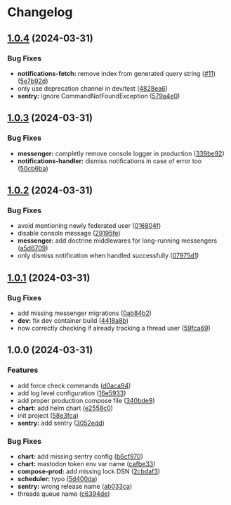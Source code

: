 # Changelog

## [1.0.4](https://github.com/rivals-space/threads-tracker/compare/v1.0.3...v1.0.4) (2024-03-31)


### Bug Fixes

* **notifications-fetch:** remove index from generated query string ([#11](https://github.com/rivals-space/threads-tracker/issues/11)) ([5e7b92d](https://github.com/rivals-space/threads-tracker/commit/5e7b92dbfe453cf19647e547277f91ccdb5fcb29))
* only use deprecation channel in dev/test ([4828ea6](https://github.com/rivals-space/threads-tracker/commit/4828ea617806ae9c2df1583c678209fc9b22b232))
* **sentry:** ignore CommandNotFoundException ([579a4e0](https://github.com/rivals-space/threads-tracker/commit/579a4e01499e7d0913299f661020e5b303382853))

## [1.0.3](https://github.com/rivals-space/threads-tracker/compare/v1.0.2...v1.0.3) (2024-03-31)


### Bug Fixes

* **messenger:** completly remove console logger in production ([339be92](https://github.com/rivals-space/threads-tracker/commit/339be92998fbae44829ab717c76e426497fa2aed))
* **notifications-handler:** dismiss notifications in case of error too ([50cb6ba](https://github.com/rivals-space/threads-tracker/commit/50cb6ba1f14b4cfeff40833c11195ce033585251))

## [1.0.2](https://github.com/rivals-space/threads-tracker/compare/v1.0.1...v1.0.2) (2024-03-31)


### Bug Fixes

* avoid mentioning newly federated user ([016804f](https://github.com/rivals-space/threads-tracker/commit/016804fb7e24b95d94bef4a289599bf56ebf311b))
* disable console message ([29195fe](https://github.com/rivals-space/threads-tracker/commit/29195feaa34edd33fa01a187f294129a394cca71))
* **messenger:** add doctrine middlewares for long-running messengers ([a5d6709](https://github.com/rivals-space/threads-tracker/commit/a5d67090dbdb8e7711ede2a821c50e219bd9d233))
* only dismiss notification when handled successfully ([07975d1](https://github.com/rivals-space/threads-tracker/commit/07975d1cfb030455f1d91d1eea77405f35f40481))

## [1.0.1](https://github.com/rivals-space/threads-tracker/compare/v1.0.0...v1.0.1) (2024-03-31)


### Bug Fixes

* add missing messenger migrations ([0ab84b2](https://github.com/rivals-space/threads-tracker/commit/0ab84b2ca1678f2a3f357ee56a4021d01b31b719))
* **dev:** fix dev container build ([4418a8b](https://github.com/rivals-space/threads-tracker/commit/4418a8be25bd9b85ba3a28d324c5b0ad9cda77ce))
* now correctly checking if already tracking a thread user ([59fca69](https://github.com/rivals-space/threads-tracker/commit/59fca696939a0dc279f62e492cd7970452b06819))

## 1.0.0 (2024-03-31)


### Features

* add force check commands ([d0aca94](https://github.com/rivals-space/threads-tracker/commit/d0aca94df042ccfc9748e540564d3f5b4cce1890))
* add log level configuration ([16e5933](https://github.com/rivals-space/threads-tracker/commit/16e5933d260d8b3cd79a26edd29dc0ccc2b48b83))
* add proper production compose file ([340bde9](https://github.com/rivals-space/threads-tracker/commit/340bde90011b36bf244e6451563c6eb03d012b1d))
* **chart:** add helm chart ([e2558c0](https://github.com/rivals-space/threads-tracker/commit/e2558c0b6c74165b7d7d7a220fc0b188f7c46c43))
* init project ([58e3fca](https://github.com/rivals-space/threads-tracker/commit/58e3fca83fc9be59d67bee2ea168f5392383ad9a))
* **sentry:** add sentry ([3052edd](https://github.com/rivals-space/threads-tracker/commit/3052edd65ba5043fe8503bbf4821f3f47602c7ab))


### Bug Fixes

* **chart:** add missing sentry config ([b6cf970](https://github.com/rivals-space/threads-tracker/commit/b6cf97050862c21f519728f8735476a020a72705))
* **chart:** mastodon token env var name ([cafbe33](https://github.com/rivals-space/threads-tracker/commit/cafbe33fefb0b4d340d476fb42de432d3b516574))
* **compose-prod:** add missing lock DSN ([2cbdaf3](https://github.com/rivals-space/threads-tracker/commit/2cbdaf3e29ba2dbeb87fbdf7455def7b615deae8))
* **scheduler:** typo ([5d400da](https://github.com/rivals-space/threads-tracker/commit/5d400da56ff6ddf0657e02ea4cf127317da72809))
* **sentry:** wrong release name ([ab033ca](https://github.com/rivals-space/threads-tracker/commit/ab033ca29d95f8653b156e82e17513ba3a221e1b))
* threads queue name ([c6394de](https://github.com/rivals-space/threads-tracker/commit/c6394de4d9f28b5f2ca954cd39d2c97fd62c8866))
